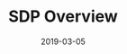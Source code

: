 ---
date: "2019-03-05"
tags: ["webrtc", "sdp"]
title: "SDP Overview"
description: "An overview of the Session Description Protocol (SDP)."
---